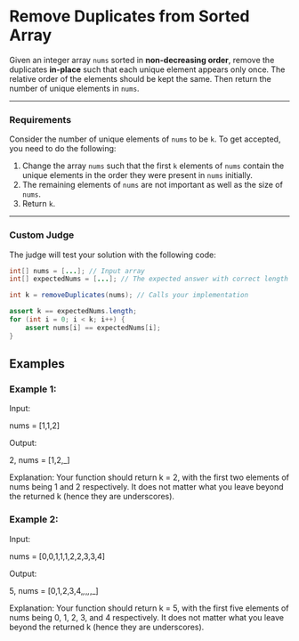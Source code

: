 # Remove Duplicates from Sorted Array

Given an integer array `nums` sorted in **non-decreasing order**, remove the duplicates **in-place** such that each unique element appears only once. The relative order of the elements should be kept the same. Then return the number of unique elements in `nums`.

---

### Requirements
Consider the number of unique elements of `nums` to be `k`. To get accepted, you need to do the following:

1. Change the array `nums` such that the first `k` elements of `nums` contain the unique elements in the order they were present in `nums` initially.  
2. The remaining elements of `nums` are not important as well as the size of `nums`.  
3. Return `k`.

---

### Custom Judge

The judge will test your solution with the following code:

```java
int[] nums = [...]; // Input array
int[] expectedNums = [...]; // The expected answer with correct length

int k = removeDuplicates(nums); // Calls your implementation

assert k == expectedNums.length;
for (int i = 0; i < k; i++) {
    assert nums[i] == expectedNums[i];
}
```

## Examples

### Example 1:

Input:

nums = [1,1,2]


Output:

2, nums = [1,2,_]


Explanation:
Your function should return k = 2, with the first two elements of nums being 1 and 2 respectively.
It does not matter what you leave beyond the returned k (hence they are underscores).


### Example 2:

Input:

nums = [0,0,1,1,1,2,2,3,3,4]


Output:

5, nums = [0,1,2,3,4,_,_,_,_,_]


Explanation:
Your function should return k = 5, with the first five elements of nums being 0, 1, 2, 3, and 4 respectively.
It does not matter what you leave beyond the returned k (hence they are underscores).